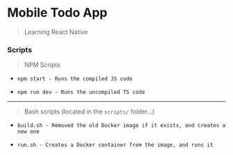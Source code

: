 # Mobile Todo App

> Learning React Native

### Scripts

> NPM Scripts

* `npm start - Runs the compiled JS code`

* `npm run dev - Runs the uncompiled TS code`

---

> Bash scripts (located in the `scripts/` folder...)

* `build.sh - Removed the old Docker image if it exists, and creates a new one`

* `run.sh - Creates a Docker container from the image, and runs it`
